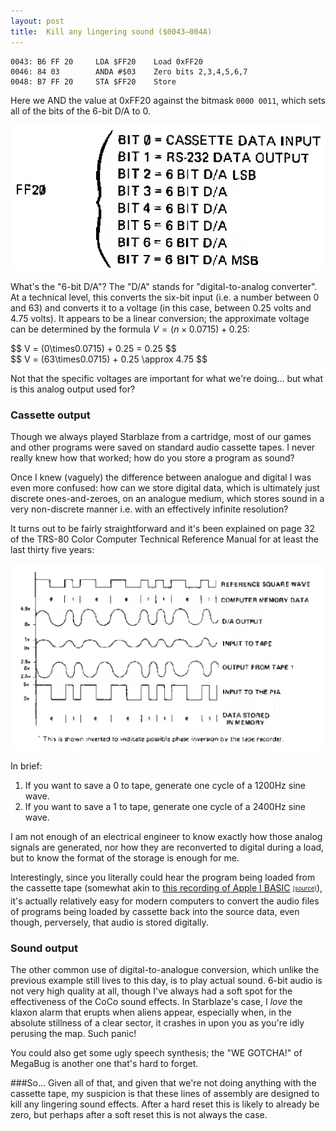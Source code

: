 ```yaml
---
layout: post
title:  Kill any lingering sound ($0043—004A)
---
```


```
0043: B6 FF 20     LDA $FF20	Load 0xFF20
0046: 84 03        ANDA #$03	Zero bits 2,3,4,5,6,7
0048: B7 FF 20     STA $FF20	Store
```

Here we AND the value at 0xFF20 against the bitmask `0000 0011`, which sets all of the bits of the 6-bit D/A to 0. 

![CoCo memory map 0xFF20](../images/CoCo_Memory_Map_FF20.png)

What's the "6-bit D/A"? The "D/A" stands for "digital-to-analog converter". At a technical level, this converts the six-bit input (i.e. a number between 0 and 63) and converts it to a voltage (in this case, between 0.25 volts and 4.75 volts). It appears to be a linear conversion; the approximate voltage can be determined by the formula <span>$V = (n\times0.0715) + 0.25$</span>:

<div>$$
V = (0\times0.0715) + 0.25 = 0.25
$$</div>

<div>$$
V = (63\times0.0715) + 0.25 \approx 4.75
$$</div>

Not that the specific voltages are important for what we're doing... but what is this analog output used for?

### Cassette output
Though we always played Starblaze from a cartridge, most of our games and other programs were saved on standard audio cassette tapes. I never really knew how that worked; how do you store a program as sound?

Once I knew (vaguely) the difference between analogue and digital I was even more confused: how can we store digital data, which is ultimately just discrete ones-and-zeroes, on an analogue medium, which stores sound in a very non-discrete manner i.e. with an effectively infinite resolution?

It turns out to be fairly straightforward and it's been explained on page 32 of the TRS-80 Color Computer Technical Reference Manual for at least the last thirty five years:

![Digital storage on cassette tape](../images/digital_storage_on_cassette_tape.png)

In brief:
 1. If you want to save a 0 to tape, generate one cycle of a 1200Hz sine wave.
 2. If you want to save a 1 to tape, generate one cycle of a 2400Hz sine wave.

I am not enough of an electrical engineer to know exactly how those analog signals are generated, nor how they are reconverted to digital during a load, but to know the format of the storage is enough for me.

Interestingly, since you literally could hear the program being loaded from the cassette tape (somewhat akin to [this recording of Apple I BASIC](../images/apple1basic_load.mp3) <sub><sup>[(source)](http://www.pagetable.com/?p=31)</sup></sub>), it's actually relatively easy for modern computers to convert the audio files of programs being loaded by cassette back into the source data, even though, perversely, that audio is stored digitally.

### Sound output
The other common use of digital-to-analogue conversion, which unlike the previous example still lives to this day, is to play actual sound. 6-bit audio is not very high quality at all, though I've always had a soft spot for the effectiveness of the CoCo sound effects. In Starblaze's case, I *love* the klaxon alarm that erupts when aliens appear, especially when, in the absolute stillness of a clear sector, it crashes in upon you as you're idly perusing the map. Such panic!

You could also get some ugly speech synthesis; the "WE GOTCHA!" of MegaBug is another one that's hard to forget.

###So...
Given all of that, and given that we're not doing anything with the cassette tape, my suspicion is that these lines of assembly are designed to kill any lingering sound effects. After a hard reset this is likely to already be zero, but perhaps after a soft reset this is not always the case.